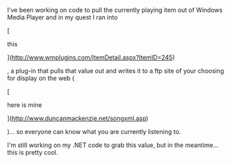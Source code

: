 I've been working on code to pull the currently playing item out of Windows Media Player and in my quest I ran into

[

this

](http://www.wmplugins.com/ItemDetail.aspx?ItemID=245)

, a plug-in that pulls that value out and writes it to a ftp site of your choosing for display on the web (

[

here is mine

](http://www.duncanmackenzie.net/songxml.asp)

)... so everyone can know what you are currently listening to.

I'm still working on my .NET code to grab this value, but in the meantime... this is pretty cool.